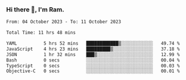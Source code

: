 ### Hi there 👋, I'm Ram.

<!--START_SECTION:waka-->

```txt
From: 04 October 2023 - To: 11 October 2023

Total Time: 11 hrs 48 mins

YAML          5 hrs 52 mins   ████████████▒░░░░░░░░░░░░   49.74 %
JavaScript    4 hrs 23 mins   █████████▒░░░░░░░░░░░░░░░   37.18 %
JSON          1 hr 32 mins    ███▒░░░░░░░░░░░░░░░░░░░░░   12.99 %
Bash          0 secs          ░░░░░░░░░░░░░░░░░░░░░░░░░   00.04 %
TypeScript    0 secs          ░░░░░░░░░░░░░░░░░░░░░░░░░   00.03 %
Objective-C   0 secs          ░░░░░░░░░░░░░░░░░░░░░░░░░   00.01 %
```

<!--END_SECTION:waka-->
